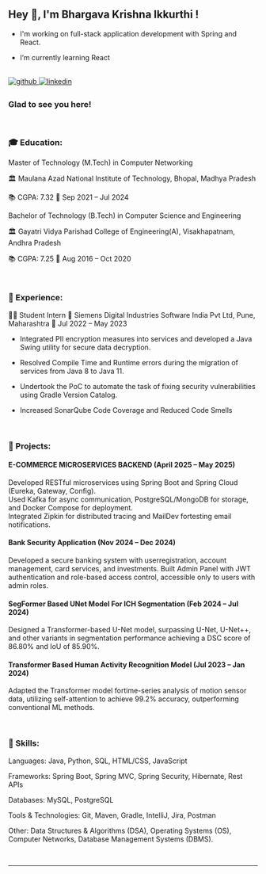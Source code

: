 ## Hey 👋, I'm Bhargava Krishna Ikkurthi !  

- I'm working on full-stack application development with Spring and React.  
  
- I’m currently learning React

<br/>  

<a href="https://github.com/bhargavakrishna14" target="_blank">
<img src=https://img.shields.io/badge/github-%2324292e.svg?&style=for-the-badge&logo=github&logoColor=white alt=github style="margin-bottom: 5px;" />
</a>

<a href="https://linkedin.com/in/bhargava-krishna-ikkurthi" target="_blank">
<img src=https://img.shields.io/badge/linkedin-%231E77B5.svg?&style=for-the-badge&logo=linkedin&logoColor=white alt=linkedin style="margin-bottom: 5px;" />
</a>

<!-- <a href="https://instagram.com/karthikredddyy" target="_blank">
<img src=https://img.shields.io/badge/instagram-%23000000.svg?&style=for-the-badge&logo=instagram&logoColor=white alt=instagram style="margin-bottom: 5px;" />
</a>
<a href="https://www.kaggle.com/karthikreddy77" target="_blank">
<img src=https://img.shields.io/badge/kaggle-%2344BAE8.svg?&style=for-the-badge&logo=kaggle&logoColor=white alt=kaggle style="margin-bottom: 5px;" />
</a>
<a href="https://medium.com/@basupallykarthikreddy" target="_blank">
<img src=https://img.shields.io/badge/medium-%23292929.svg?&style=for-the-badge&logo=medium&logoColor=white alt=medium style="margin-bottom: 5px;" />
</a>   -->
  
<br/>  


### Glad to see you here!  

<br/>  

### 🎓 Education:

 Master of Technology (M.Tech) in Computer Networking

 🏛️ Maulana Azad National Institute of Technology, Bhopal, Madhya Pradesh

📚 CGPA: 7.32
📅 Sep 2021 – Jul 2024


 Bachelor of Technology (B.Tech) in Computer Science and Engineering

🏛️ Gayatri Vidya Parishad College of Engineering(A), Visakhapatnam, Andhra Pradesh

📚 CGPA: 7.25
📅 Aug 2016 – Oct 2020

<br/>  

### 💼  Experience:

👨‍💻 Student Intern 🏢 Siemens Digital Industries Software India Pvt Ltd, Pune, Maharashtra 📆 Jul 2022 – May 2023

* Integrated PII encryption measures into services and developed a Java Swing utility for secure data decryption.

* Resolved Compile Time and Runtime errors during the migration of services from Java 8 to Java 11.

* Undertook the PoC to automate the task of fixing security vulnerabilities using Gradle Version Catalog.

* Increased SonarQube Code Coverage and Reduced Code Smells

<br/>  

### 🚀 Projects:

####  E-COMMERCE MICROSERVICES BACKEND (April 2025 – May 2025)

Developed RESTful microservices using Spring Boot and Spring Cloud (Eureka, Gateway, Config).  
Used Kafka for async communication, PostgreSQL/MongoDB for storage, and Docker Compose for deployment.  
Integrated Zipkin for distributed tracing and MailDev fortesting email notifications.

####  Bank Security Application (Nov 2024 – Dec 2024)

Developed a secure banking system with userregistration, account management, card services, and investments.
Built Admin Panel with JWT authentication and role-based access control, accessible only to users with admin roles.

####  SegFormer Based UNet Model For ICH Segmentation (Feb 2024 – Jul 2024)

Designed a Transformer-based U-Net model, surpassing U-Net, U-Net++, and other variants in segmentation
performance achieving a DSC score of 86.80% and IoU of 85.90%.

####  Transformer Based Human Activity Recognition Model (Jul 2023 – Jan 2024)

Adapted the Transformer model fortime-series analysis of motion sensor data, utilizing self-attention to achieve
99.2% accuracy, outperforming conventional ML methods.

<br/>  

### 🔧 Skills:

Languages: Java, Python, SQL, HTML/CSS, JavaScript

Frameworks: Spring Boot, Spring MVC, Spring Security, Hibernate, Rest APIs

Databases: MySQL, PostgreSQL

Tools & Technologies: Git, Maven, Gradle, IntelliJ, Jira, Postman

Other: Data Structures & Algorithms (DSA), Operating Systems (OS), Computer Networks, Database Management Systems (DBMS).  


<br/>  

----
